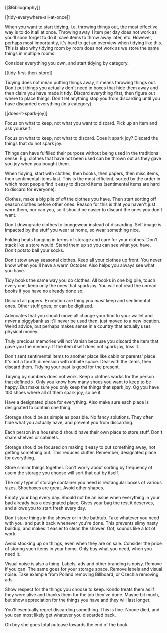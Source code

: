 [[$Bibliography]]

[[tidy-everywhere-all-at-once]]

When you want to start tidying, i.e. throwing things out, the most effective way is to do it all at once. Throwing away 1 item per day does not work as you'll soon forget to do it, save items to throw away later, etc. However, perhaps most importantly, it's hard to get an overview when tidying like this. This is also why tidying room by room does not work as we store the same things in multiple rooms.

Consider everything you own, and start tidying by category.

[[tidy-first-then-store]]

Tidying does not mean putting things away, it means throwing things out. Don't put things you actually don't need in boxes that hide them away and then claim you have made it tidy. Discard everything first, then figure out where to place things. Don't let anything stop you from discarding until you have discarded everything (in a category).

[[does-it-spark-joy]]

Focus on what to keep, not what you want to discard. Pick up an item and ask yourself i


Focus on what to keep, not what to discard. Does it spark joy? Discard the things that do not spark joy.



Things can have fulfilled their purpose without being used in the traditional sense. E.g. clothes that have not been used can be thrown out as they gave you joy when you bought them.

When tidying, start with clothes, then books, then papers, then misc items, then sentimental items last. This is the most efficient, sorted by the order in which most people find it easy to discard items (sentimental items are hard to discard for everyone).

Clothes, make a big pile of _all_ the clothes you have. Then start sorting off season clothes before other ones. Reason for this is that you haven't just worn them, nor can you, so it should be easier to discard the ones you don't want.

Don't downgrade clothes to loungewear instead of discarding. Self image is impacted by the stuff you wear at home, so wear something nice.

Folding beats hanging in terms of storage and care for your clothes. Don't stack like a store would. Stand them up so you can see what you have. Don't potato ball your socks.

Don't stow away seasonal clothes. Keep all your clothes up front. You never know when you'll have a warm October. Also helps you always see what you have.

Tidy books the same way you do clothes. All books in one big pile, touch every one, keep only the ones that spark joy. You will not read the unread books if you have no already done so.

Discard all papers. Exception are thing you _must_ keep and sentimental ones. Other stuff goes, or can be digitized.

Advocates that you should move all change your find to your wallet and _never_ a piggybank as it'll never be used then, just moved to a new location. Weird advice, but perhaps makes sense in a country that actually uses physical money.

Truly precious memories will not Vanish because you discard the item that gave you the memory. If the item itself does not spark joy, toss it.

Don't sent sentimental items to another place like cabin or parents' place. It's not a fourth dimension with infinite space. Deal with the items, then discard them. Tidying your past is good for the present.

Tidying by numbers does not work. Keep x clothes works for the person that defined x. Only you know how many shoes you want to keep to be happy. But make sure you only keep the things that spark joy. Og you have 100 shoes where all of them spark joy, so be it.

Have a designated place for everything. Also make sure each place is designated to contain one thing.

Storage should be as simple as possible. No fancy solutions. They often hide what you actually have, and prevent you from discarding.

Each person in a household should have their own place to store stuff. Don't share shelves or cabinets.

Storage should be focused on making it easy to put something away, not getting something out. This reduces clutter. Remember, designated place for everything.

Store similar things together. Don't worry about sorting by frequency of usem the storage you choose will sort that out by itself.

The only type of storage container you need is rectangular boxes of various sizes. Shoeboxes are great. Avoid other shapes.

Empty your bag every day. Should not be an issue when everything in your bad already has a designated place. Gives your bag the rest it deserves, and allows you to start fresh every day.

Don't store things in the shower or in the bathtub. Take whatever you need with you, and put it back whenever you're done. This prevents slimy nasty buildup, and makes it easier to clean the shower. Oof, sounds like a lot of work.

Avoid stocking up on things, even when they are on sale. Consider the price of storing such items in your home. Only buy what you need, when you need it.

Visual noise is also a thing. Labels, ads and other branding is noisy. Remove if you can. The same goes for your storage space. Remove labels and visual noise. Take example from Poland removing Billboard, or Czechia removing ads.

Show respect for the things you choose to keep. Kondo treats them as if they were alive and thanks them for the job they've done. Maybe bit much, but show appreciation for the things you have and they will last longer.

You'll eventually regret discarding something. This is fine. Noone died, and you can most likely get whatever you discarded back.

Oh boy she goes total nutcase towards the end of the book.